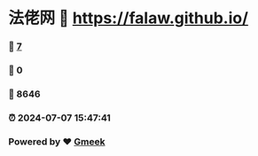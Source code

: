 # 法佬网 :link: https://falaw.github.io/ 
### :page_facing_up: [7](https://falaw.github.io//tag.html) 
### :speech_balloon: 0 
### :hibiscus: 8646 
### :alarm_clock: 2024-07-07 15:47:41 
### Powered by :heart: [Gmeek](https://github.com/Meekdai/Gmeek)
